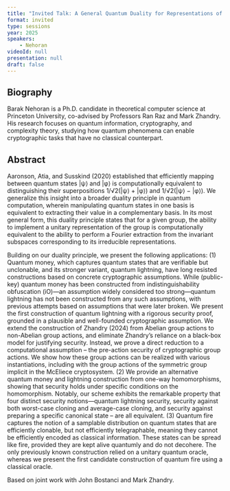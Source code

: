 ```yaml
---
title: "Invited Talk: A General Quantum Duality for Representations of Groups with Applications to Quantum Money, Lightning, and Fire"
format: invited
type: sessions
year: 2025
speakers:
    - Nehoran
videoId: null
presentation: null
draft: false
---
```


## Biography

Barak Nehoran is a Ph.D. candidate in theoretical computer science at Princeton University, co-advised by Professors Ran Raz and Mark Zhandry. His research focuses on quantum information, cryptography, and complexity theory, studying how quantum phenomena can enable cryptographic tasks that have no classical counterpart.

## Abstract

Aaronson, Atia, and Susskind (2020) established that efficiently mapping between quantum states |ψ⟩ and |φ⟩ is computationally equivalent to distinguishing their superpositions 1/√2(|ψ⟩ + |φ⟩) and 1/√2(|ψ⟩ − |φ⟩). We generalize this insight into a broader duality principle in quantum computation, wherein manipulating quantum states in one basis is equivalent to extracting their value in a complementary basis. In its most general form, this duality principle states that for a given group, the ability to implement a unitary representation of the group is computationally equivalent to the ability to perform a Fourier extraction from the invariant subspaces corresponding to its irreducible representations.

Building on our duality principle, we present the following applications: (1) Quantum money, which captures quantum states that are verifiable but unclonable, and its stronger variant, quantum lightning, have long resisted constructions based on concrete cryptographic assumptions. While (public-key) quantum money has been constructed from indistinguishability obfuscation (iO)—an assumption widely considered too strong—quantum lightning has not been constructed from any such assumptions, with previous attempts based on assumptions that were later broken. We present the first construction of quantum lightning with a rigorous security proof, grounded in a plausible and well-founded cryptographic assumption. We extend the construction of Zhandry (2024) from Abelian group actions to non-Abelian group actions, and eliminate Zhandry’s reliance on a black-box model for justifying security. Instead, we prove a direct reduction to a computational assumption – the pre-action security of cryptographic group actions. We show how these group actions can be realized with various instantiations, including with the group actions of the symmetric group implicit in the McEliece cryptosystem. (2) We provide an alternative quantum money and lightning construction from one-way homomorphisms, showing that security holds under specific conditions on the homomorphism. Notably, our scheme exhibits the remarkable property that four distinct security notions—quantum lightning security, security against both worst-case cloning and average-case cloning, and security against preparing a specific canonical state – are all equivalent. (3) Quantum fire captures the notion of a samplable distribution on quantum states that are efficiently clonable, but not efficiently telegraphable, meaning they cannot be efficiently encoded as classical information. These states can be spread like fire, provided they are kept alive quantumly and do not decohere. The only previously known construction relied on a unitary quantum oracle, whereas we present the first candidate construction of quantum fire using a classical oracle.

Based on joint work with John Bostanci and Mark Zhandry.
